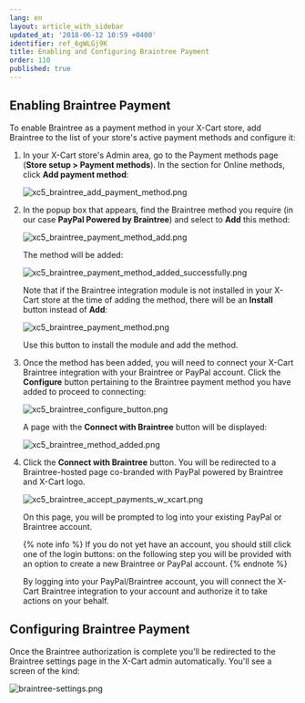 ```yaml
---
lang: en
layout: article_with_sidebar
updated_at: '2018-06-12 10:59 +0400'
identifier: ref_6gWLGj9K
title: Enabling and Configuring Braintree Payment
order: 110
published: true
---
```

## Enabling Braintree Payment

To enable Braintree as a payment method in your X-Cart store, add Braintree to the list of your store's active payment methods and configure it:

   1. In your X-Cart store's Admin area, go to the Payment methods page (**Store setup > Payment methods**). In the section for Online methods, click **Add payment method**:
        
      ![xc5_braintree_add_payment_method.png]({{site.baseurl}}/attachments/ref_3U96LOWn/xc5_braintree_add_payment_method.png)

   2. In the popup box that appears, find the Braintree method you require (in our case **PayPal Powered by Braintree**) and select to **Add** this method:

      ![xc5_braintree_payment_method_add.png]({{site.baseurl}}/attachments/ref_3U96LOWn/xc5_braintree_payment_method_add.png)
 
      The method will be added:
     
      ![xc5_braintree_payment_method_added_successfully.png]({{site.baseurl}}/attachments/ref_3U96LOWn/xc5_braintree_payment_method_added_successfully.png)

      Note that if the Braintree integration module is not installed in your X-Cart store at the time of adding the method, there will be an **Install** button instead of **Add**: 
        
      ![xc5_braintree_payment_method.png]({{site.baseurl}}/attachments/ref_3U96LOWn/xc5_braintree_payment_method.png)
        
      Use this button to install the module and add the method.
        
   3. Once the method has been added, you will need to connect your X-Cart Braintree integration with your Braintree or PayPal account. Click the **Configure** button pertaining to the Braintree payment method you have added to proceed to connecting:
    
      ![xc5_braintree_configure_button.png]({{site.baseurl}}/attachments/ref_3U96LOWn/xc5_braintree_configure_button.png)
         
      A page with the **Connect with Braintree** button will be displayed:
       
      ![xc5_braintree_method_added.png]({{site.baseurl}}/attachments/ref_3U96LOWn/xc5_braintree_method_added.png)

   4. Click the **Connect with Braintree** button. You will be redirected to a Braintree-hosted page co-branded with PayPal powered by Braintree and X-Cart logo. 
   
      ![xc5_braintree_accept_payments_w_xcart.png]({{site.baseurl}}/attachments/ref_3U96LOWn/xc5_braintree_accept_payments_w_xcart.png)

      On this page, you will be prompted to log into your existing PayPal or Braintree account. 
      
      {% note info %}
      If you do not yet have an account, you should still click one of the login buttons: on the following step you will be provided with an option to create a new Braintree or PayPal account.
      {% endnote %}
      
      By logging into your PayPal/Braintree account, you will connect the X-Cart Braintree integration to your account and authorize it to take actions on your behalf. 
      
## Configuring Braintree Payment

Once the Braintree authorization is complete you'll be redirected to the Braintree settings page in the X-Cart admin automatically. You'll see a screen of the kind:

![braintree-settings.png]({{site.baseurl}}/attachments/ref_6gWLGj9K/braintree-settings.png)
